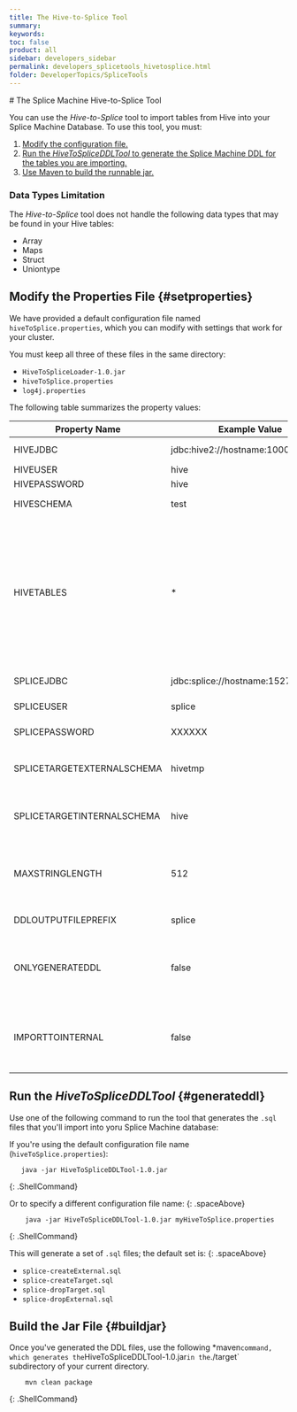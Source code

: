 ```yaml
---
title: The Hive-to-Splice Tool
summary:
keywords:
toc: false
product: all
sidebar: developers_sidebar
permalink: developers_splicetools_hivetosplice.html
folder: DeveloperTopics/SpliceTools
---
```

<section>
<div class="TopicContent" data-swiftype-index="true" markdown="1">
# The Splice Machine Hive-to-Splice Tool

You can use the *Hive-to-Splice* tool to import tables from Hive into your Splice Machine Database. To use this tool, you must:

1. [Modify the configuration file.](#setproperties)
2. [Run the *HiveToSpliceDDLTool* to generate the Splice Machine DDL for the tables you are importing.](#generateddl)
3. [Use Maven to build the runnable jar.](#buildjar)


### Data Types Limitation
The *Hive-to-Splice* tool does not handle the following data types that may be found in your Hive tables:

* Array
* Maps
* Struct
* Uniontype

## Modify the Properties File {#setproperties}
We have provided a default configuration file named `hiveToSplice.properties`, which you can modify with settings that work for your cluster.

You must keep all three of these files in the same directory:
* `HiveToSpliceLoader-1.0.jar`
* `hiveToSplice.properties`
* `log4j.properties`

The following table summarizes the property values:

<table>
    <col />
    <col />
    <col />
    <thead>
        <tr>
            <th>Property Name</th>
            <th>Example Value</th>
            <th>Description</th>
        </tr>
    </thead>
    <tbody>
        <tr>
            <td class="CodeFont">HIVEJDBC</td>
            <td class="CodeFont">jdbc:hive2://hostname:10000</td>
            <td>Your Hive JDBC connection string</td>
        </tr>
        <tr>
            <td class="CodeFont">HIVEUSER</td>
            <td class="CodeFont">hive</td>
            <td>Your Hive user name</td>
        </tr>
        <tr>
            <td class="CodeFont">HIVEPASSWORD</td>
            <td class="CodeFont">hive</td>
            <td>Your Hive password</td>
        </tr>
        <tr>
            <td class="CodeFont">HIVESCHEMA</td>
            <td class="CodeFont">test</td>
            <td>The source schema in Hive for exporting data</td>
        </tr>
        <tr>
            <td class="CodeFont">HIVETABLES</td>
            <td class="CodeFont">*</td>
            <td><p>Which tables in the source schema you want to export/import.</p>
                <p>You can export multiple tables by specifying their names in a comma-separated list; for example: <code>t1, t2, t3</code>. You can specify <code>*</code> to indicate that you want to export all tables in the schema.</p>
            </td>
        </tr>
        <tr>
            <td class="CodeFont">SPLICEJDBC</td>
            <td class="CodeFont">jdbc:splice://hostname:1527/splicedb</td>
            <td>Your Splice Machine JDBC connection string</td>
        </tr>
        <tr>
            <td class="CodeFont">SPLICEUSER</td>
            <td class="CodeFont">splice</td>
            <td>Your Splice Machine user name</td>
        </tr>
        <tr>
            <td class="CodeFont">SPLICEPASSWORD</td>
            <td class="CodeFont">XXXXXX</td>
            <td>Your Splice Machine password</td>
        </tr>
        <tr>
            <td class="CodeFont">SPLICETARGETEXTERNALSCHEMA</td>
            <td class="CodeFont">hivetmp</td>
            <td>The target schema in Splice Machine for loading data as external tables.</td>
        </tr>
        <tr>
            <td class="CodeFont">SPLICETARGETINTERNALSCHEMA</td>
            <td class="CodeFont">hive</td>
            <td>The target schema in Splice Machine for loading data as internal tables.</td>
        </tr>
        <tr>
            <td class="CodeFont">MAXSTRINGLENGTH</td>
            <td class="CodeFont">512</td>
            <td>The maximum string length; note that <code>STRING</code> type values in Hive will convert to <code>VARCHAR(MAXSTRINGLENGTH)</code> in Splice Machine.</td>
        </tr>
        <tr>
            <td class="CodeFont">DDLOUTPUTFILEPREFIX</td>
            <td class="CodeFont">splice</td>
            <td>The prefix to use for the generated DDL files.</td>
        </tr>
        <tr>
            <td class="CodeFont">ONLYGENERATEDDL</td>
            <td class="CodeFont">false</td>
            <td>Setting of whether execute DDLs on Splice Machine. "true" means only generate Splice Machine's DDL without executing them.</td>
        </tr>
        <tr>
            <td class="CodeFont">IMPORTTOINTERNAL</td>
            <td class="CodeFont">false</td>
            <td>A Boolean value (<code>true</code> or <code>false</code>) that specifies whether to import the tables into Splice as external tables (<code>false</code>) or internal tables (<code>true</code>).</td>
        </tr>
    </tbody>
</table>

## Run the *HiveToSpliceDDLTool* {#generateddl}
Use one of the following command to run the tool that generates the `.sql` files that you'll import into yoru Splice Machine database:

If you're using the default configuration file name (`hiveToSplice.properties`):
````
   java -jar HiveToSpliceDDLTool-1.0.jar
````
{: .ShellCommand}

Or to specify a different configuration file name:
{: .spaceAbove}

````
    java -jar HiveToSpliceDDLTool-1.0.jar myHiveToSplice.properties
````
{: .ShellCommand}

This will generate a set of `.sql` files; the default set is:
{: .spaceAbove}

* `splice-createExternal.sql`
* `splice-createTarget.sql`
* `splice-dropTarget.sql`
* `splice-dropExternal.sql`


## Build the Jar File {#buildjar}

Once you've generated the DDL files, use the following *maven` command, which generates the `HiveToSpliceDDLTool-1.0.jar` in the `./target` subdirectory of your current directory.

````
    mvn clean package
````
{: .ShellCommand}

</div>
</section>
